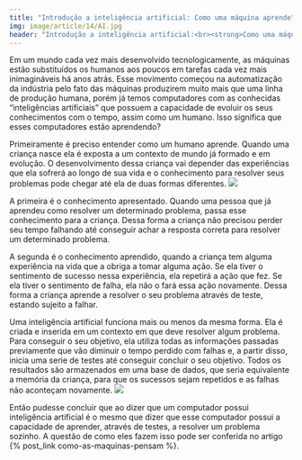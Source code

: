 ```yaml
---
title: "Introdução a inteligência artificial: Como uma máquina aprende"
img: image/article/14/AI.jpg
header: "Introdução a inteligência artificial:<br><strong>Como uma máquina aprende</strong>"
---
```


Em um mundo cada vez mais desenvolvido tecnologicamente, as máquinas estão substituídos os humanos aos poucos em tarefas cada vez mais inimagináveis há anos atrás. Esse movimento começou na automatização da indústria pelo fato das máquinas produzirem muito mais que uma linha de produção humana, porém já temos computadores com as conhecidas “inteligências artificiais” que possuem a capacidade de evoluir os seus conhecimentos com o tempo, assim como um humano. Isso significa que esses computadores estão aprendendo?

Primeiramente é preciso entender como um humano aprende. Quando uma criança nasce ela é exposta a um contexto de mundo já formado e em evolução. O desenvolvimento dessa criança vai depender das experiências que ela sofrerá ao longo de sua vida e o conhecimento para resolver seus problemas pode chegar até ela de duas formas diferentes.
![](image/article/14/conhecimento.jpg)

A primeira é o conhecimento apresentado. Quando uma pessoa que já aprendeu como resolver um determinado problema, passa esse conhecimento para a criança. Dessa forma a criança não precisou perder seu tempo falhando até conseguir achar a resposta correta para resolver um determinado problema.

A segunda é o conhecimento aprendido, quando a criança tem alguma experiência na vida que a obriga a tomar alguma ação. Se ela tiver o sentimento de sucesso nessa experiência, ela repetirá a ação que fez. Se ela tiver o sentimento de falha, ela não o fará essa ação novamente. Dessa forma a criança aprende a resolver o seu problema através de teste, estando sujeito a falhar.

Uma inteligência artificial funciona mais ou menos da mesma forma. Ela é criada e inserida em um contexto em que deve resolver algum problema. Para conseguir o seu objetivo, ela utiliza todas as informações passadas previamente que vão diminuir o tempo perdido com falhas e, a partir disso, inicia uma serie de testes até conseguir concluir o seu objetivo. Todos os resultados são armazenados em uma base de dados, que seria equivalente a memória da criança, para que os sucessos sejam repetidos e as falhas não aconteçam novamente.
![](image/article/14/teste.jpg)

Então pudesse concluir que ao dizer que um computador possui inteligência artificial é o mesmo que dizer que esse computador possui a capacidade de aprender, através de testes, a resolver um problema sozinho. A questão de como eles fazem isso pode ser conferida no artigo {% post_link como-as-maquinas-pensam %}.